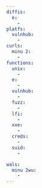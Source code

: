 ```yaml
---
diffis:
  e:
    -
platfs:
  vulnhub:
    -
curls:
  minu 2:
    -
functions:
  unix:
    -
  e:
    -
  vulnhub:
    -
  fuzz:
    -
  lfi:
    -
  xxe:
    -
  creds:
    -
  suid:
    -

wals:
  minu 2wu:
    -
---
```

